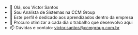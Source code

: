 - 👋 Olá, sou Victor Santos
- 👀 Sou Analista de Sistemas na CCM Group
- 🌱 Este perfil é dedicado aos aprendizados dentro da empresa
- 💞️ Procuro otimizar a cada dia o trabalho que desenvolvo aqui
- 📫 Dúvidas e contato: victor.santos@ccmgroup.com.br

<!---
VictorCCMGROUP/VictorCCMGROUP is a ✨ special ✨ repository because its `README.md` (this file) appears on your GitHub profile.
You can click the Preview link to take a look at your changes.
--->
